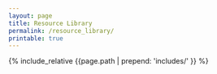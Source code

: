 ```yaml
---
layout: page
title: Resource Library
permalink: /resource_library/
printable: true
---
```

{% include_relative {{page.path | prepend: 'includes/' }} %}